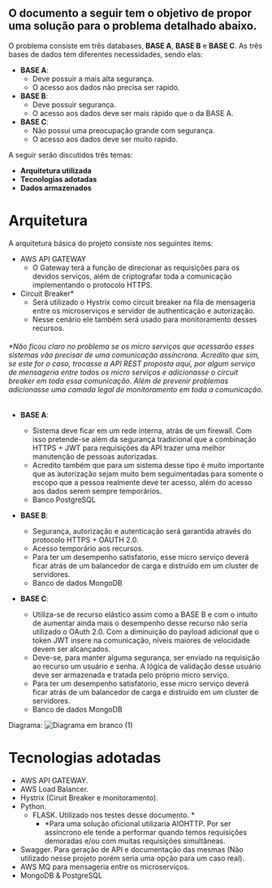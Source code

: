 O documento a seguir tem o objetivo de propor uma solução para o problema detalhado abaixo.
-
O problema consiste em três databases, **BASE A**, **BASE B** e **BASE C**. As três bases de dados tem diferentes necessidades, sendo elas:

- **BASE A**:
  - Deve possuir a mais alta segurança.
  - O acesso aos dados não precisa ser rapido.
- **BASE B**:
  - Deve possuir segurança.
  - O acesso aos dados deve ser mais rápido que o da BASE A.
- **BASE C**:
  - Não possui uma preocupação grande com segurança.
  - O acesso aos dados deve ser muito rapido.

A seguir serão discutidos três temas:
- **Arquitetura utilizada**
- **Tecnologias adotadas**
- **Dados armazenados**


# **Arquitetura**
A arquitetura básica do projeto consiste nos seguintes items:
- AWS API GATEWAY
  - O Gateway terá a função de direcionar as requisições para os devidos serviços, além de criptografar toda a comunicação implementando o protocolo HTTPS.
- Circuit Breaker*
  - Será utilizado o Hystrix como circuit breaker na fila de mensageria entre os microserviços e servidor de authenticação e autorização.
  - Nesse cenário ele também será usado para monitoramento desses recursos.
###### *Não ficou claro no problema se os micro serviços que acessarão esses sistemas vão precisar de uma comunicação assíncrona. Acredito que sim, se este for o caso, trocasse a API REST proposta aqui, por algum serviço de mensageria entre todos os micro serviços e adicionasse o circuit breaker em toda essa comunicação. Além de prevenir problemas adicionasse uma camada legal de monitoramento em toda a comunicação.
- **BASE A**:
  - Sistema deve ficar em um rede interna, atrás de um firewall. Com isso pretende-se além da segurança tradicional que a combinação HTTPS + JWT para requisições da API trazer uma melhor manutenção de pessoas autorizadas.
  - Acredito também que para um sistema desse tipo é muito importante que as autorização sejam muito bem seguimentadas para somente o escopo que a pessoa realmente deve ter acesso, além do acesso aos dados serem sempre temporários.
  - Banco PostgreSQL
  
- **BASE B**:
  - Segurança, autorização e autenticação será garantida através do protocolo HTTPS + OAUTH 2.0.
  - Acesso temporário aos recursos.
  - Para ter um desempenho satisfatorio, esse micro serviço deverá ficar atrás de um balancedor de carga e distruído em um cluster de servidores.
  - Banco de dados MongoDB
  
- **BASE C**:
  - Utiliza-se de recurso elástico assim como a BASE B e com o intuíto de aumentar ainda mais o desempenho desse recurso não seria utilizado o OAuth 2.0. Com a diminuição do payload adicional que o token JWT insere na comunicação, níveis maiores de velocidade devem ser alcançados.
  - Deve-se, para manter alguma segurança, ser enviado na requisição ao recurso um usuário e senha. A lógica de validação desse usuário deve ser armazenada e tratada pelo próprio micro serviço.
  - Para ter um desempenho satisfatorio, esse micro serviço deverá ficar atrás de um balancedor de carga e distruído em um cluster de servidores.
  - Banco de dados MongoDB

Diagrama:
![Diagrama em branco (1)](https://user-images.githubusercontent.com/10090364/57038271-ef908780-6c2f-11e9-8044-0dceae8d7767.png)

# **Tecnologias adotadas**
- AWS API GATEWAY.
- AWS Load Balancer.
- Hystrix (Ciruit Breaker e monitoramento).
- Python.
  - FLASK. Utilizado nos testes desse documento. *
    - *Para uma solução oficional utilizaria AIOHTTP. Por ser assíncrono ele tende a performar quando temos requisições demoradas e/ou com muitas requisições simultâneas.
- Swagger. Para geração de API e documentação das mesmas (Não utilizado nesse projeto porém seria uma opção para um caso real).
- AWS MQ para mensageria entre os microserviços.
- MongoDB & PostgreSQL
  


